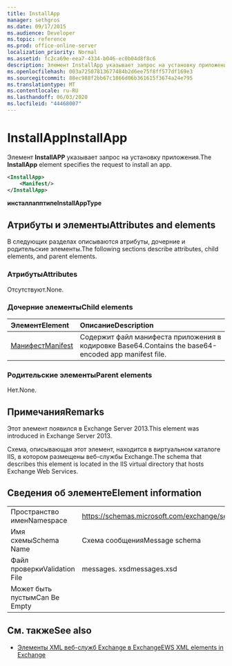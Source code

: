 ```yaml
---
title: InstallApp
manager: sethgros
ms.date: 09/17/2015
ms.audience: Developer
ms.topic: reference
ms.prod: office-online-server
localization_priority: Normal
ms.assetid: fc2ca69e-eea7-4334-b046-ec0b04d8f8c6
description: Элемент InstallApp указывает запрос на установку приложения.
ms.openlocfilehash: 003a72507813677484b2d6ee75f8ff577df169e3
ms.sourcegitcommit: 88ec988f2bb67c1866d06b361615f3674a24e795
ms.translationtype: MT
ms.contentlocale: ru-RU
ms.lasthandoff: 06/03/2020
ms.locfileid: "44468007"
---
```

# <a name="installapp"></a><span data-ttu-id="57564-103">InstallApp</span><span class="sxs-lookup"><span data-stu-id="57564-103">InstallApp</span></span>

<span data-ttu-id="57564-104">Элемент **InstallAPP** указывает запрос на установку приложения.</span><span class="sxs-lookup"><span data-stu-id="57564-104">The **InstallApp** element specifies the request to install an app.</span></span> 
  
```XML
<InstallApp>
    <Manifest/>
</InstallApp>
```

 <span data-ttu-id="57564-105">**инсталлапптипе**</span><span class="sxs-lookup"><span data-stu-id="57564-105">**InstallAppType**</span></span>
## <a name="attributes-and-elements"></a><span data-ttu-id="57564-106">Атрибуты и элементы</span><span class="sxs-lookup"><span data-stu-id="57564-106">Attributes and elements</span></span>

<span data-ttu-id="57564-107">В следующих разделах описываются атрибуты, дочерние и родительские элементы.</span><span class="sxs-lookup"><span data-stu-id="57564-107">The following sections describe attributes, child elements, and parent elements.</span></span>
  
### <a name="attributes"></a><span data-ttu-id="57564-108">Атрибуты</span><span class="sxs-lookup"><span data-stu-id="57564-108">Attributes</span></span>

<span data-ttu-id="57564-109">Отсутствуют.</span><span class="sxs-lookup"><span data-stu-id="57564-109">None.</span></span>
  
### <a name="child-elements"></a><span data-ttu-id="57564-110">Дочерние элементы</span><span class="sxs-lookup"><span data-stu-id="57564-110">Child elements</span></span>

|<span data-ttu-id="57564-111">**Элемент**</span><span class="sxs-lookup"><span data-stu-id="57564-111">**Element**</span></span>|<span data-ttu-id="57564-112">**Описание**</span><span class="sxs-lookup"><span data-stu-id="57564-112">**Description**</span></span>|
|:-----|:-----|
|[<span data-ttu-id="57564-113">Манифест</span><span class="sxs-lookup"><span data-stu-id="57564-113">Manifest</span></span>](manifest.md) <br/> |<span data-ttu-id="57564-114">Содержит файл манифеста приложения в кодировке Base64.</span><span class="sxs-lookup"><span data-stu-id="57564-114">Contains the base64-encoded app manifest file.</span></span>  <br/> |
   
### <a name="parent-elements"></a><span data-ttu-id="57564-115">Родительские элементы</span><span class="sxs-lookup"><span data-stu-id="57564-115">Parent elements</span></span>

<span data-ttu-id="57564-116">Нет.</span><span class="sxs-lookup"><span data-stu-id="57564-116">None.</span></span>
  
## <a name="remarks"></a><span data-ttu-id="57564-117">Примечания</span><span class="sxs-lookup"><span data-stu-id="57564-117">Remarks</span></span>

<span data-ttu-id="57564-118">Этот элемент появился в Exchange Server 2013.</span><span class="sxs-lookup"><span data-stu-id="57564-118">This element was introduced in Exchange Server 2013.</span></span>
  
<span data-ttu-id="57564-119">Схема, описывающая этот элемент, находится в виртуальном каталоге IIS, в котором размещены веб-службы Exchange.</span><span class="sxs-lookup"><span data-stu-id="57564-119">The schema that describes this element is located in the IIS virtual directory that hosts Exchange Web Services.</span></span>
  
## <a name="element-information"></a><span data-ttu-id="57564-120">Сведения об элементе</span><span class="sxs-lookup"><span data-stu-id="57564-120">Element information</span></span>

|||
|:-----|:-----|
|<span data-ttu-id="57564-121">Пространство имен</span><span class="sxs-lookup"><span data-stu-id="57564-121">Namespace</span></span>  <br/> |https://schemas.microsoft.com/exchange/services/2006/messages  <br/> |
|<span data-ttu-id="57564-122">Имя схемы</span><span class="sxs-lookup"><span data-stu-id="57564-122">Schema Name</span></span>  <br/> |<span data-ttu-id="57564-123">Схема сообщения</span><span class="sxs-lookup"><span data-stu-id="57564-123">Message schema</span></span>  <br/> |
|<span data-ttu-id="57564-124">Файл проверки</span><span class="sxs-lookup"><span data-stu-id="57564-124">Validation File</span></span>  <br/> |<span data-ttu-id="57564-125">messages. xsd</span><span class="sxs-lookup"><span data-stu-id="57564-125">messages.xsd</span></span>  <br/> |
|<span data-ttu-id="57564-126">Может быть пустым</span><span class="sxs-lookup"><span data-stu-id="57564-126">Can Be Empty</span></span>  <br/> ||
   
## <a name="see-also"></a><span data-ttu-id="57564-127">См. также</span><span class="sxs-lookup"><span data-stu-id="57564-127">See also</span></span>



- [<span data-ttu-id="57564-128">Элементы XML веб-служб Exchange в Exchange</span><span class="sxs-lookup"><span data-stu-id="57564-128">EWS XML elements in Exchange</span></span>](ews-xml-elements-in-exchange.md)

